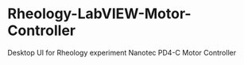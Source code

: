 # Rheology-LabVIEW-Motor-Controller
 Desktop UI for Rheology experiment Nanotec PD4-C Motor Controller
